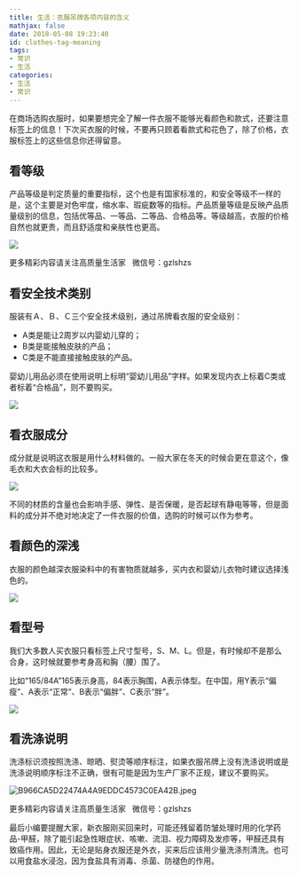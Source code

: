 ```yaml
---
title: 生活：衣服吊牌各项内容的含义
mathjax: false
date: 2018-05-08 19:23:40
id: clothes-tag-meaning 
tags:
- 常识
- 生活 
categories:
- 生活
- 常识
---
```


在商场选购衣服时，如果要想完全了解一件衣服不能够光看颜色和款式，还要注意标签上的信息！下次买衣服的时候，不要再只顾着看款式和花色了，除了价格，衣服标签上的这些信息你还得留意。

<!---more--->

## 看等级

产品等级是判定质量的重要指标，这个也是有国家标准的，和安全等级不一样的是，这个主要是对色牢度，缩水率、瑕疵数等的指标。产品质量等级是反映产品质量级别的信息，包括优等品、一等品、二等品、合格品等。等级越高，衣服的价格自然也就更贵，而且舒适度和亲肤性也更高。

![](https://zymin-1255632454.cos.ap-shanghai.myqcloud.com/clothes-tag-meaning/757969014f6341db71dc2003a1aa5b6d.jpg)

更多精彩内容请关注高质量生活家   微信号：gzlshzs

## 看安全技术类别

服装有Ａ、Ｂ、Ｃ三个安全技术级别，通过吊牌看衣服的安全级别：

- A类是能让2周岁以内婴幼儿穿的；
- B类是能接触皮肤的产品；
- C类是不能直接接触皮肤的产品。

婴幼儿用品必须在使用说明上标明“婴幼儿用品”字样。如果发现内衣上标着C类或者标着“合格品”，则不要购买。

![](https://zymin-1255632454.cos.ap-shanghai.myqcloud.com/clothes-tag-meaning/fcf958a46a3b759f5a70e6119dad0bfa.jpg)

## 看衣服成分

成分就是说明这衣服是用什么材料做的。一般大家在冬天的时候会更在意这个，像毛衣和大衣会标的比较多。

![](https://zymin-1255632454.cos.ap-shanghai.myqcloud.com/clothes-tag-meaning/afd13a2149f9f22085cd5b5cad2ad0a7.jpg)

不同的材质的含量也会影响手感、弹性、是否保暖，是否起球有静电等等，但是面料的成分并不绝对地决定了一件衣服的价值，选购的时候可以作为参考。

## 看颜色的深浅

衣服的颜色越深衣服染料中的有害物质就越多，买内衣和婴幼儿衣物时建议选择浅色的。

![](https://zymin-1255632454.cos.ap-shanghai.myqcloud.com/clothes-tag-meaning/4aaafb0eef607b808c1518b95dca053e.jpg)

## 看型号

我们大多数人买衣服只看标签上尺寸型号，S、M、L。但是，有时候却不是那么合身，这时候就要参考身高和胸（腰）围了。

比如“165/84A”165表示身高，84表示胸围，A表示体型。在中国，用Y表示“偏瘦”、A表示“正常”、B表示“偏胖”、C表示“胖”。

![](https://zymin-1255632454.cos.ap-shanghai.myqcloud.com/clothes-tag-meaning/ff8d364fc8ac4bdd49f022fc68ec7e58.jpg)

## 看洗涤说明

洗涤标识须按照洗涤、晾晒、熨烫等顺序标注，如果衣服吊牌上没有洗涤说明或是洗涤说明顺序标注不正确，很有可能是因为生产厂家不正规，建议不要购买。

![B966CA5D22474A4A9EDDC4573C0EA42B.jpeg](https://zymin-1255632454.cos.ap-shanghai.myqcloud.com/clothes-tag-meaning/e04d751eaa8bb432c2dc844d3406ed69.jpg)

更多精彩内容请关注高质量生活家   微信号：gzlshzs

最后小编要提醒大家，新衣服刚买回来时，可能还残留着防皱处理时用的化学药品-甲醛，除了能引起急性眼症状、咳嗽、流泪、视力障碍及发疹等，甲醛还具有致癌作用。因此，无论是贴身衣服还是外衣，买来后应该用少量洗涤剂清洗。也可以用食盐水浸泡，因为食盐具有消毒、杀菌、防褪色的作用。